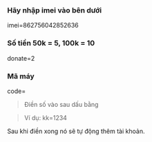 ### Hãy nhập imei vào bên dưới

imei=862756042852636

### Số tiền 50k = 5, 100k = 10

donate=2

### Mã máy

code=

> Điền số vào sau dấu bằng

> Ví dụ: kk=1234

Sau khi điền xong nó sẽ tự động thêm tài khoản.
